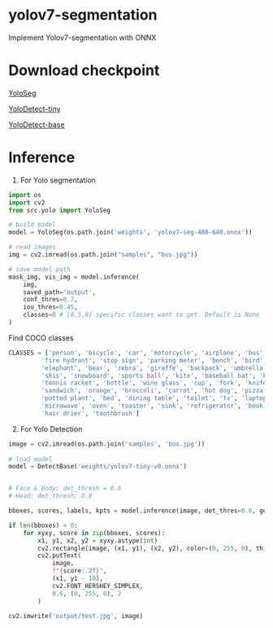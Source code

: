 # yolov7-segmentation

Implement Yolov7-segmentation with ONNX

# Download checkpoint
[YoloSeg](https://drive.google.com/file/d/1tT6-jNY4TXD-oWIc2G4lTZC4Ts4lZLLy/view?usp=drive_link)

[YoloDetect-tiny](https://drive.google.com/file/d/1Pj1im1OSAIdiK63_yF-jI278kdZTGe70/view?usp=drive_link)

[YoloDetect-base](https://drive.google.com/file/d/1-8r31t1zUPU7pt6WrzTQ8ONGbpMFPLwK/view?usp=drive_link)

# Inference
1. For Yolo segmentation
```python
import os
import cv2
from src.yolo import YoloSeg

# build model
model = YoloSeg(os.path.join('weights', 'yolov7-seg-480-640.onnx'))

# read images
img = cv2.imread(os.path.join("samples", "bus.jpg"))

# save model path
mask_img, vis_img = model.inference(
    img, 
    saved_path='output',
    conf_thres=0.7,
    iou_thres=0.45, 
    classes=0 # [0,5,8] specific classes want to get. Default is None
)
```

Find COCO classes 
```python
CLASSES = ['person', 'bicycle', 'car', 'motorcycle', 'airplane', 'bus', 'train', 'truck', 'boat', 'traffic light', 
         'fire hydrant', 'stop sign', 'parking meter', 'bench', 'bird', 'cat', 'dog', 'horse', 'sheep', 'cow', 
         'elephant', 'bear', 'zebra', 'giraffe', 'backpack', 'umbrella', 'handbag', 'tie', 'suitcase', 'frisbee', 
         'skis', 'snowboard', 'sports ball', 'kite', 'baseball bat', 'baseball glove', 'skateboard', 'surfboard', 
         'tennis racket', 'bottle', 'wine glass', 'cup', 'fork', 'knife', 'spoon', 'bowl', 'banana', 'apple', 
         'sandwich', 'orange', 'broccoli', 'carrot', 'hot dog', 'pizza', 'donut', 'cake', 'chair', 'couch', 
         'potted plant', 'bed', 'dining table', 'toilet', 'tv', 'laptop', 'mouse', 'remote', 'keyboard', 'cell phone', 
         'microwave', 'oven', 'toaster', 'sink', 'refrigerator', 'book', 'clock', 'vase', 'scissors', 'teddy bear', 
         'hair drier', 'toothbrush']
```

2. For Yolo Detection

```python
image = cv2.imread(os.path.join('samples', 'bus.jpg'))
    
# load model
model = DetectBase('weights/yolov7-tiny-v0.onnx')


# Face & Body: det_thresh = 0.6
# Head: det_thresh: 0.8

bboxes, scores, labels, kpts = model.inference(image, det_thres=0.6, get_layer='face') # change the get layer 'body' || 'face' || 'head'

if len(bboxes) > 0:
    for xyxy, score in zip(bboxes, scores):
        x1, y1, x2, y2 = xyxy.astype(int)
        cv2.rectangle(image, (x1, y1), (x2, y2), color=(0, 255, 0), thickness=2)
        cv2.putText(
            image,
            f"{score:.2f}",
            (x1, y1 - 10),
            cv2.FONT_HERSHEY_SIMPLEX,
            0.6, (0, 255, 0), 2
        )

cv2.imwrite('output/test.jpg', image)
```

